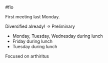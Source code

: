 

#flo 

First meeting last Monday.

Diversified already! => Preliminary


* Monday, Tuesday, Wednesday during lunch
* Friday during lunch
* Tuesday during lunch

Focused on arthiritus
